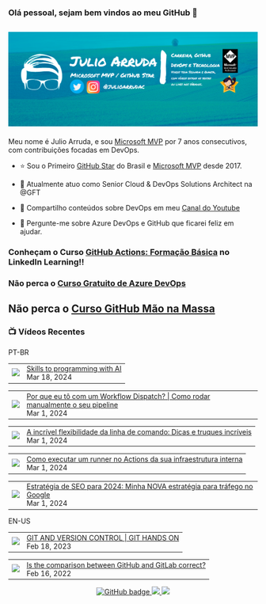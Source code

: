 ### Olá pessoal, sejam bem vindos ao meu GitHub 👋

## [![Julio Arruda Header](https://raw.githubusercontent.com/julioarruda/julioarruda/master/fundo%20github.png)](https://youtube.com/user/julioarrudac)
Meu nome é Julio Arruda, e sou [Microsoft MVP](https://mvp.microsoft.com/pt-br/PublicProfile/5002557?fullName=Julio%20%20Arruda) por 7 anos consecutivos, com contribuições focadas em DevOps.


- ⭐ Sou o Primeiro [GitHub Star](https://stars.github.com/profiles/julioarruda) do Brasil e [Microsoft MVP](https://mvp.microsoft.com/pt-br/PublicProfile/5002557?fullName=Julio%20%20Arruda) desde 2017.

- 🔭 Atualmente atuo como Senior Cloud & DevOps Solutions Architect na @GFT

- 👯 Compartilho conteúdos sobre DevOps em meu [Canal do Youtube](https://youtube.com/@julioarruda)

- 💬 Pergunte-me sobre Azure DevOps e GitHub que ficarei feliz em ajudar.




### Conheçam o Curso [GitHub Actions: Formação Básica](https://www.linkedin.com/learning/github-actions-formacao-basica/) no LinkedIn Learning!!
### Não perca o [Curso Gratuito de Azure DevOps](https://github.com/julioarruda/Curso-Azure-DevOps)

## Não perca o [Curso GitHub Mão na Massa](https://github.com/github-mao-na-massa/curso-github-mao-na-massa)



### 📺 Vídeos Recentes

PT-BR

<!-- YOUTUBE:START --><table><tr><td><a href="https://www.youtube.com/watch?v=ooDL4P4C18g"><img width="140px" src="https://i.ytimg.com/vi/ooDL4P4C18g/mqdefault.jpg"></a></td>
<td><a href="https://www.youtube.com/watch?v=ooDL4P4C18g">Skills to programming with AI</a><br/>Mar 18, 2024</td></tr></table>
<table><tr><td><a href="https://www.youtube.com/watch?v=vDxNgtPnuLs"><img width="140px" src="https://i.ytimg.com/vi/vDxNgtPnuLs/mqdefault.jpg"></a></td>
<td><a href="https://www.youtube.com/watch?v=vDxNgtPnuLs">Por que eu tô com um Workflow Dispatch? | Como rodar manualmente o seu pipeline</a><br/>Mar 1, 2024</td></tr></table>
<table><tr><td><a href="https://www.youtube.com/watch?v=eGTMrCn3HJ0"><img width="140px" src="https://i.ytimg.com/vi/eGTMrCn3HJ0/mqdefault.jpg"></a></td>
<td><a href="https://www.youtube.com/watch?v=eGTMrCn3HJ0">A incrível flexibilidade da linha de comando: Dicas e truques incríveis</a><br/>Mar 1, 2024</td></tr></table>
<table><tr><td><a href="https://www.youtube.com/watch?v=Ju8gV5KzA08"><img width="140px" src="https://i.ytimg.com/vi/Ju8gV5KzA08/mqdefault.jpg"></a></td>
<td><a href="https://www.youtube.com/watch?v=Ju8gV5KzA08">Como executar um runner no Actions da sua infraestrutura interna</a><br/>Mar 1, 2024</td></tr></table>
<table><tr><td><a href="https://www.youtube.com/watch?v=vud0J-Ei8A4"><img width="140px" src="https://i.ytimg.com/vi/vud0J-Ei8A4/mqdefault.jpg"></a></td>
<td><a href="https://www.youtube.com/watch?v=vud0J-Ei8A4">Estratégia de SEO para 2024: Minha NOVA estratégia para tráfego no Google</a><br/>Mar 1, 2024</td></tr></table>
<!-- YOUTUBE:END -->

EN-US
<!-- YOUTUBEEN:START --><table><tr><td><a href="https://www.youtube.com/watch?v=Adk79XNDU5o"><img width="140px" src="https://i.ytimg.com/vi/Adk79XNDU5o/mqdefault.jpg"></a></td>
<td><a href="https://www.youtube.com/watch?v=Adk79XNDU5o">GIT AND VERSION CONTROL | GIT HANDS ON</a><br/>Feb 18, 2023</td></tr></table>
<table><tr><td><a href="https://www.youtube.com/watch?v=wHo1ftsyzNE"><img width="140px" src="https://i.ytimg.com/vi/wHo1ftsyzNE/mqdefault.jpg"></a></td>
<td><a href="https://www.youtube.com/watch?v=wHo1ftsyzNE">Is the comparison between GitHub and GitLab correct?</a><br/>Feb 16, 2022</td></tr></table>
<!-- YOUTUBEEN:END -->



<p align="center">
  <a href="https://github.com/julioarruda?tab=followers">
    <img src="https://img.shields.io/github/followers/julioarruda?label=Followers&logo=GitHub&style=for-the-badge" alt="GitHub badge" />
  </a>
  <a href="http://twitter.com/julioarrudac">
    <img src="https://img.shields.io/twitter/follow/julioarrudac?label=Twitter&logo=twitter&style=for-the-badge" />
  </a>
  <a href="http://youtube.com/c/julioarruda?sub_confirmation=1">
    <img src="https://img.shields.io/youtube/views/4BYlkYtHNus?label=YouTube&logo=YouTube&style=for-the-badge" />
  </a>
</p>

<!--
**julioarruda/julioarruda** is a ✨ _special_ ✨ repository because its `README.md` (this file) appears on your GitHub profile.

Here are some ideas to get you started:

- 🔭 I’m currently working on ...
- 🌱 I’m currently learning ...
- 👯 I’m looking to collaborate on ...
- 🤔 I’m looking for help with ...
- 💬 Ask me about ...
- 📫 How to reach me: ...
- 😄 Pronouns: ...
- ⚡ Fun fact: ...
-->
